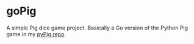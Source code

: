 # goPig

A simple Pig dice game project. Basically a Go version of the Python Pig game in my [pyPig repo](https://github.com/mmert9008/pyPig).